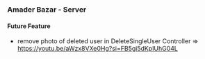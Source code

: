 ### Amader Bazar - Server

#### Future Feature

- remove photo of deleted user in DeleteSingleUser Controller => https://youtu.be/aWzx8VXe0Hg?si=FB5gi5dKpIUhG04L
